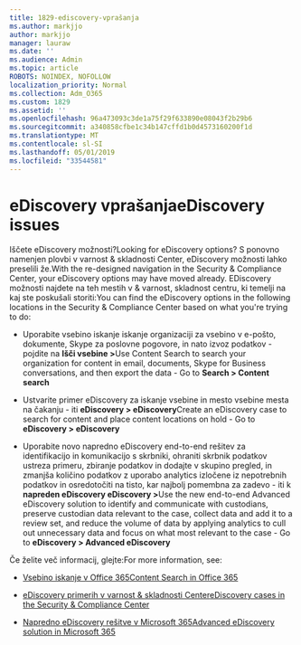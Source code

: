 ```yaml
---
title: 1829-ediscovery-vprašanja
ms.author: markjjo
author: markjjo
manager: lauraw
ms.date: ''
ms.audience: Admin
ms.topic: article
ROBOTS: NOINDEX, NOFOLLOW
localization_priority: Normal
ms.collection: Adm_O365
ms.custom: 1829
ms.assetid: ''
ms.openlocfilehash: 96a473093c3de1a75f29f633890e08043f2b29b6
ms.sourcegitcommit: a340858cfbe1c34b147cffd1b0d4573160200f1d
ms.translationtype: MT
ms.contentlocale: sl-SI
ms.lasthandoff: 05/01/2019
ms.locfileid: "33544581"
---
```

# <a name="ediscovery-issues"></a><span data-ttu-id="59e32-102">eDiscovery vprašanja</span><span class="sxs-lookup"><span data-stu-id="59e32-102">eDiscovery issues</span></span>

<span data-ttu-id="59e32-103">Iščete eDiscovery možnosti?</span><span class="sxs-lookup"><span data-stu-id="59e32-103">Looking for eDiscovery options?</span></span> <span data-ttu-id="59e32-104">S ponovno namenjen plovbi v varnost & skladnosti Center, eDiscovery možnosti lahko preselili že.</span><span class="sxs-lookup"><span data-stu-id="59e32-104">With the re-designed navigation in the Security & Compliance Center, your eDiscovery options may have moved already.</span></span>  <span data-ttu-id="59e32-105">EDiscovery možnosti najdete na teh mestih v & varnost, skladnost centru, ki temelji na kaj ste poskušali storiti:</span><span class="sxs-lookup"><span data-stu-id="59e32-105">You can find the eDiscovery options in the following locations in the Security & Compliance Center based on what you're trying to do:</span></span>

- <span data-ttu-id="59e32-106">Uporabite vsebino iskanje iskanje organizaciji za vsebino v e-pošto, dokumente, Skype za poslovne pogovore, in nato izvoz podatkov - pojdite na **Išči vsebine >**</span><span class="sxs-lookup"><span data-stu-id="59e32-106">Use Content Search to search your organization for content in email, documents, Skype for Business conversations, and then export the data - Go to **Search > Content search**</span></span>

- <span data-ttu-id="59e32-107">Ustvarite primer eDiscovery za iskanje vsebine in mesto vsebine mesta na čakanju - iti **eDiscovery > eDiscovery**</span><span class="sxs-lookup"><span data-stu-id="59e32-107">Create an eDiscovery case to search for content and place content locations on hold - Go to **eDiscovery > eDiscovery**</span></span>

- <span data-ttu-id="59e32-108">Uporabite novo napredno eDiscovery end-to-end rešitev za identifikacijo in komunikacijo s skrbniki, ohraniti skrbnik podatkov ustreza primeru, zbiranje podatkov in dodajte v skupino pregled, in zmanjša količino podatkov z uporabo analytics izločene iz nepotrebnih podatkov in osredotočiti na tisto, kar najbolj pomembna za zadevo - iti k **napreden eDiscovery eDiscovery >**</span><span class="sxs-lookup"><span data-stu-id="59e32-108">Use the new end-to-end Advanced eDiscovery solution to identify and communicate with custodians, preserve custodian data relevant to the case, collect data and add it to a review set, and reduce the volume of data by applying analytics to cull out unnecessary data and focus on what most relevant to the case -  Go to **eDiscovery > Advanced eDiscovery**</span></span>

<span data-ttu-id="59e32-109">Če želite več informacij, glejte:</span><span class="sxs-lookup"><span data-stu-id="59e32-109">For more information, see:</span></span>

- [<span data-ttu-id="59e32-110">Vsebino iskanje v Office 365</span><span class="sxs-lookup"><span data-stu-id="59e32-110">Content Search in Office 365</span></span>](https://docs.microsoft.com/office365/securitycompliance/content-search)

- [<span data-ttu-id="59e32-111">eDiscovery primerih v varnost & skladnosti Center</span><span class="sxs-lookup"><span data-stu-id="59e32-111">eDiscovery cases in the Security & Compliance Center</span></span>](https://docs.microsoft.com/office365/securitycompliance/ediscovery-cases)

- [<span data-ttu-id="59e32-112">Napredno eDiscovery rešitve v Microsoft 365</span><span class="sxs-lookup"><span data-stu-id="59e32-112">Advanced eDiscovery solution in Microsoft 365</span></span>](https://docs.microsoft.com/office365/securitycompliance/compliance20/overview-ediscovery-20)
